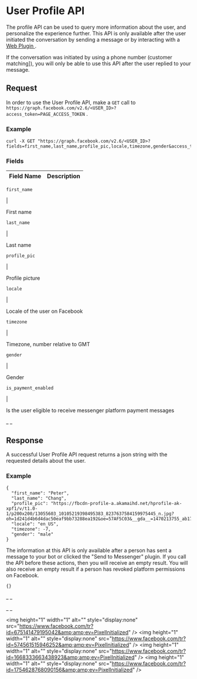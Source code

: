 #  User Profile API

The profile API can be used to query more information about the user, and
personalize the experience further. This API is only available after the user
initiated the conversation by sending a message or by interacting with a [ Web
Plugin ](/docs/messenger-platform/plugin-reference) .

If the conversation was initiated by using a phone number (customer
matching]), you will only be able to use this API after the user replied to
your message.

##  Request

In order to use the User Profile API, make a ` GET ` call to `
https://graph.facebook.com/v2.6/<USER_ID>?access_token=PAGE_ACCESS_TOKEN ` .

###  Example

    
    
    curl -X GET "https://graph.facebook.com/v2.6/<USER_ID>?fields=first_name,last_name,profile_pic,locale,timezone,gender&access_token=PAGE_ACCESS_TOKEN"    

###  Fields

Field Name  |  Description  
---|---  
  
` first_name `

|

First name  
  
` last_name `

|

Last name  
  
` profile_pic `

|

Profile picture  
  
` locale `

|

Locale of the user on Facebook  
  
` timezone `

|

Timezone, number relative to GMT  
  
` gender `

|

Gender  
  
` is_payment_enabled `

|

Is the user eligible to receive messenger platform payment messages  
  
_ _

##  Response

A successful User Profile API request returns a json string with the requested
details about the user.

###  Example

    
    
    {
      "first_name": "Peter",
      "last_name": "Chang",
      "profile_pic": "https://fbcdn-profile-a.akamaihd.net/hprofile-ak-xpf1/v/t1.0-1/p200x200/13055603_10105219398495383_8237637584159975445_n.jpg?oh=1d241d4b6d4dac50eaf9bb73288ea192&oe=57AF5C03&__gda__=1470213755_ab17c8c8e3a0a447fed3f272fa2179ce",
      "locale": "en_US",
      "timezone": -7,
      "gender": "male"
    }    

The information at this API is only available after a person has sent a
message to your bot or clicked the "Send to Messenger" plugin. If you call the
API before these actions, then you will receive an empty result. You will also
receive an empty result if a person has revoked platform permissions on
Facebook.

    
    
    {}

_ _

_ _

&lt;img height="1" width="1" alt="" style="display:none"
src="https://www.facebook.com/tr?id=675141479195042&amp;amp;ev=PixelInitialized"
/&gt; &lt;img height="1" width="1" alt="" style="display:none"
src="https://www.facebook.com/tr?id=574561515946252&amp;amp;ev=PixelInitialized"
/&gt; &lt;img height="1" width="1" alt="" style="display:none"
src="https://www.facebook.com/tr?id=1668333663438923&amp;amp;ev=PixelInitialized"
/&gt; &lt;img height="1" width="1" alt="" style="display:none"
src="https://www.facebook.com/tr?id=1754628768090156&amp;amp;ev=PixelInitialized"
/&gt;

